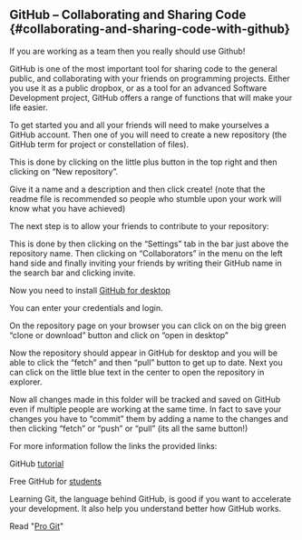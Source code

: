 ## GitHub – Collaborating and Sharing Code {#collaborating-and-sharing-code-with-github}

If you are working as a team then you really should use Github!

GitHub is one of the most important tool for sharing code to the general public, and collaborating with your friends on programming projects. Either you use it as a public dropbox, or as a tool for an advanced Software Development project, GitHub offers a range of functions that will make your life easier.

To get started you and all your friends will need to make yourselves a GitHub account. Then one of you will need to create a new repository \(the GitHub term for project or constellation of files\).

This is done by clicking on the little plus button in the top right and then clicking on “New repository”.

Give it a name and a description and then click create! \(note that the readme file is recommended so people who stumble upon your work will know what you have achieved\)

The next step is to allow your friends to contribute to your repository:

This is done by then clicking on the “Settings” tab in the bar just above the repository name. Then clicking on “Collaborators” in the menu on the left hand side and finally inviting your friends by writing their GitHub name in the search bar and clicking invite.

Now you need to install [GitHub for desktop](https://desktop.github.com/)

You can enter your credentials and login.

On the repository page on your browser you can click on on the big green “clone or download” button and click on “open in desktop”

Now the repository should appear in GitHub for desktop and you will be able to click the “fetch” and then “pull” button to get up to date. Next you can click on the little blue text in the center to open the repository in explorer.

Now all changes made in this folder will be tracked and saved on GitHub even if multiple people are working at the same time. In fact to save your changes you have to “commit” them by adding a name to the changes and then clicking “fetch” or “push” or “pull” \(its all the same button!\)

For more information follow the links the provided links:

GitHub [tutorial](https://guides.github.com/activities/hello-world/)

Free GitHub for [students](https://education.github.com/pack)

Learning Git, the language behind GitHub, is good if you want to accelerate your development. It also help you understand better how GitHub works.

Read "[Pro Git](https://git-scm.com/book/en/v2)"

